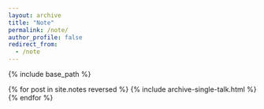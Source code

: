 ```yaml
---
layout: archive
title: "Note"
permalink: /note/
author_profile: false
redirect_from:
  - /note
---
```


{% include base_path %}


<!-- include all .md files -->
{% for post in site.notes reversed %}
  {% include archive-single-talk.html %}
{% endfor %}
